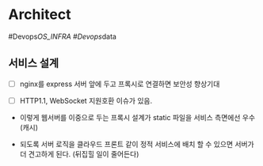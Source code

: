# Architect

#Devops*OS_INFRA #Devops*data



## 서비스 설계

-	[ ] nginx를 express 서버 앞에 두고 프록시로 연결하면 보안성 향상기대

-	[ ] HTTP1.1, WebSocket 지원호환 이슈가 있음.

* 이렇게 웹서버를 이중으로 두는 프록시 설계가 static 파일을 서비스 측면에선 우수(캐시)

* 되도록 서버 로직을 클라우드 프론트 같이 정적 서비스에 배치 할 수 있으면 서버가 더 견고하게 된다. (뒤집힐 일이 줄어든다)